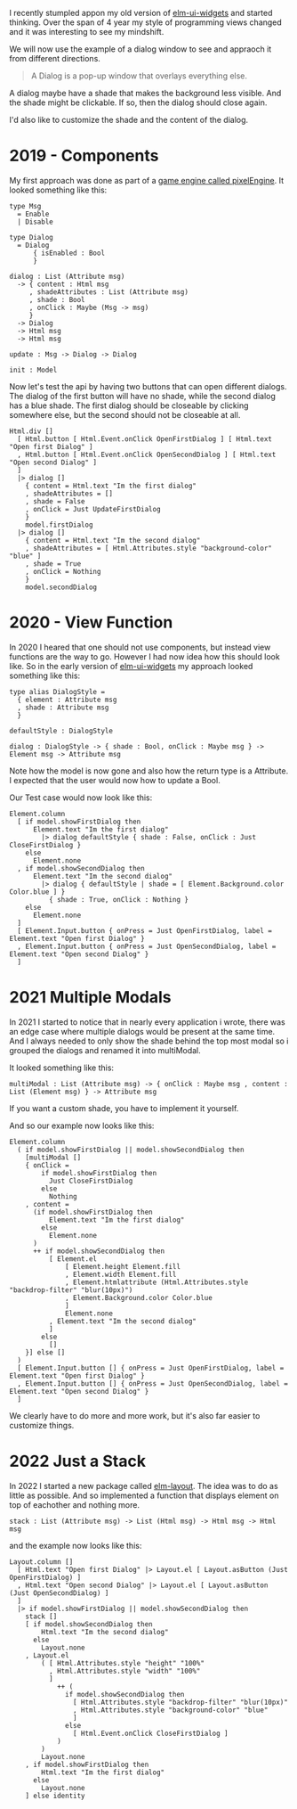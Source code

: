 I recently stumpled appon my old version of [elm-ui-widgets](https://package.elm-lang.org/packages/Orasund/elm-ui-widgets/latest/) and started thinking.
Over the span of 4 year my style of programming views changed and it was interesting to see my mindshift.

We will now use the example of a dialog window to see and appraoch it from different directions.

> A Dialog is a pop-up window that overlays everything else.

A dialog maybe have a shade that makes the background less visible.
And the shade might be clickable. If so, then the dialog should close again.

I'd also like to customize the shade and the content of the dialog.

# 2019 - Components

My first approach was done as part of a [game engine called pixelEngine](https://package.elm-lang.org/packages/Orasund/pixelengine/latest/).
It looked something like this:

```
type Msg
  = Enable
  | Disable

type Dialog
  = Dialog 
      { isEnabled : Bool
      }

dialog : List (Attribute msg) 
  -> { content : Html msg
     , shadeAttributes : List (Attribute msg)
     , shade : Bool
     , onClick : Maybe (Msg -> msg)
     }
  -> Dialog
  -> Html msg
  -> Html msg

update : Msg -> Dialog -> Dialog

init : Model
```

Now let's test the api by having two buttons that can open different dialogs.
The dialog of the first button will have no shade, while the second dialog has a blue shade.
The first dialog should be closeable by clicking somewhere else, but the second should not be closeable at all.

```
Html.div []
  [ Html.button [ Html.Event.onClick OpenFirstDialog ] [ Html.text "Open first Dialog" ]
  , Html.button [ Html.Event.onClick OpenSecondDialog ] [ Html.text "Open second Dialog" ]
  ]
  |> dialog []
    { content = Html.text "Im the first dialog"
    , shadeAttributes = []
    , shade = False
    , onClick = Just UpdateFirstDialog
    }
    model.firstDialog
  |> dialog []
    { content = Html.text "Im the second dialog"
    , shadeAttributes = [ Html.Attributes.style "background-color" "blue" ]
    , shade = True
    , onClick = Nothing
    }
    model.secondDialog
```

# 2020 - View Function

In 2020 I heared that one should not use components, but instead view functions are the way to go.
However I had now idea how this should look like. So in the early version of [elm-ui-widgets](https://package.elm-lang.org/packages/Orasund/elm-ui-widgets/latest/)
my approach looked something like this:

```
type alias DialogStyle =
  { element : Attribute msg
  , shade : Attribute msg
  }

defaultStyle : DialogStyle

dialog : DialogStyle -> { shade : Bool, onClick : Maybe msg } -> Element msg -> Attribute msg
```

Note how the model is now gone and also how the return type is a Attribute. I expected that the user would now how to update a Bool.

Our Test case would now look like this:

```
Element.column
  [ if model.showFirstDialog then
      Element.text "Im the first dialog"
        |> dialog defaultStyle { shade : False, onClick : Just CloseFirstDialog }
    else
      Element.none
  , if model.showSecondDialog then
      Element.text "Im the second dialog"
        |> dialog { defaultStyle | shade = [ Element.Background.color Color.blue ] } 
          { shade : True, onClick : Nothing }
    else
      Element.none
  ]
  [ Element.Input.button { onPress = Just OpenFirstDialog, label = Element.text "Open first Dialog" }
  , Element.Input.button { onPress = Just OpenSecondDialog, label = Element.text "Open second Dialog" }
  ]
```

# 2021 Multiple Modals

In 2021 I started to notice that in nearly every application i wrote, there was an edge case where multiple dialogs would be present at the same time.
And I always needed to only show the shade behind the top most modal so i grouped the dialogs and renamed it into multiModal.

It looked something like this:

```
multiModal : List (Attribute msg) -> { onClick : Maybe msg , content : List (Element msg) } -> Attribute msg
```

If you want a custom shade, you have to implement it yourself.

And so our example now looks like this:

```
Element.column
  ( if model.showFirstDialog || model.showSecondDialog then
    [multiModal []
    { onClick = 
        if model.showFirstDialog then
          Just CloseFirstDialog
        else 
          Nothing
    , content =
      (if model.showFirstDialog then
          Element.text "Im the first dialog"
        else
          Element.none
      )
      ++ if model.showSecondDialog then
          [ Element.el 
              [ Element.height Element.fill
              , Element.width Element.fill
              , Element.htmlattribute (Html.Attributes.style "backdrop-filter" "blur(10px)")
              , Element.Background.color Color.blue
              ]
              Element.none
          , Element.text "Im the second dialog"
          ]
        else
          []
    }] else []
  )
  [ Element.Input.button [] { onPress = Just OpenFirstDialog, label = Element.text "Open first Dialog" }
  , Element.Input.button [] { onPress = Just OpenSecondDialog, label = Element.text "Open second Dialog" }
  ]
```

We clearly have to do more and more work, but it's also far easier to customize things.

# 2022 Just a Stack

In 2022 I started a new package called [elm-layout](https://package.elm-lang.org/packages/Orasund/elm-layout/latest/). The idea was to do as little as possible.
And so implemented a function that displays element on top of eachother and nothing more.

```
stack : List (Attribute msg) -> List (Html msg) -> Html msg -> Html msg
```

and the example now looks like this:

```
Layout.column []
  [ Html.text "Open first Dialog" |> Layout.el [ Layout.asButton (Just OpenFirstDialog) ] 
  , Html.text "Open second Dialog" |> Layout.el [ Layout.asButton (Just OpenSecondDialog) ]
  ]
  |> if model.showFirstDialog || model.showSecondDialog then
    stack []
    [ if model.showSecondDialog then 
        Html.text "Im the second dialog"
      else
        Layout.none
    , Layout.el 
        ( [ Html.Attributes.style "height" "100%"
          , Html.Attributes.style "width" "100%"
          ] 
            ++ (
              if model.showSecondDialog then
                [ Html.Attributes.style "backdrop-filter" "blur(10px)"
                , Html.Attributes.style "background-color" "blue"
                ]
              else
                [ Html.Event.onClick CloseFirstDialog ]
            )
        )
        Layout.none
    , if model.showFirstDialog then
        Html.text "Im the first dialog"
      else
        Layout.none
    ] else identity
```
